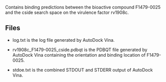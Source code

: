 Contains binding predictions between the bioactive compound F1479-0025 and the cside search space on the virulence factor rv1908c.

## Files

- log.txt is the log file generated by AutoDock Vina.

- rv1908c_F1479-0025_cside.pdbqt is the PDBQT file generated by AutoDock Vina containing the orientation and binding location of F1479-0025.

- stdoe.txt is the combined STDOUT and STDERR output of AutoDock Vina.

